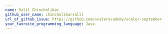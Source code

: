 ```yaml
---
name: Salil Chincholikar
github_user_name: chincholikarsalil
url_of_github_issue: https://github.com/scaleracademy/scaler-september-open-source-challenge/issues/404
your_favroite_programming_language: Java
---
```

